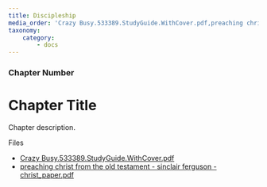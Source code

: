 ```yaml
---
title: Discipleship
media_order: 'Crazy Busy.533389.StudyGuide.WithCover.pdf,preaching christ from the old testament - sinclair ferguson - christ_paper.pdf'
taxonomy:
    category:
        - docs
---
```


### Chapter Number

# Chapter Title

Chapter description.

Files

- [Crazy Busy.533389.StudyGuide.WithCover.pdf](Crazy%20Busy.533389.StudyGuide.WithCover.pdf)
- [preaching christ from the old testament - sinclair ferguson - christ_paper.pdf](preaching%20christ%20from%20the%20old%20testament%20-%20sinclair%20ferguson%20-%20christ_paper.pdf)